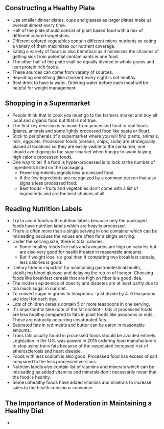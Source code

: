 ## Constructing a Healthy Plate
- Use smaller dinner plates, cups and glasses as larger plates make us overeat almost every time.
- Half of the plate should consist of plant based food with a mix of different colored vegetables.
- Different colored vegetables contain different micro-nutrients so eating a variety of them maximizes our nutrient coverage.
- Eating a variety of foods is also beneficial as it minimizes the chances of getting sick from potential contaminants in one food.
- The other half of the plate shall be equally divided in whole grains and lean protein rich foods.
- These sources can come from variety of sources.
- Repeating something (like chicken) every night is not healthy.
- Best drink to have is water. Drinking water before each meal will be helpful for weight management.

## Shopping in a Supermarket
- People think that to cook you must go to the farmers market and buy all local and organic food but that is not true.
- The first key decision is to move from processed food to real foods (plants, animals and some lightly processed food like pasta or flour).
- Stick to peripherals of a supermarket where you will find plants, animals, milk, eggs etc. Processed foods (cereals, chips, soda) are strategically placed at locations so they are easily visible to the consumer, one should avoid going to the super market when hungry to avoid buying high calorie processed foods.
- One way to tell if a food is hyper-processed is to look at the number of ingredients listed on the packaging.
    - Fewer ingredients signals less processed food.
    - If the few ingredients are recognized by a common person that also signals less processed food.
    - Best foods - fruits and vegetables don't come with a list of ingredients and are the best choices of all.

## Reading Nutrition Labels
- Try to avoid foods with nutrition labels because only the packaged foods have nutrition labels which are heavily processed.
- There is often more than a single serving in one container which can be misleading because the values are often for a single serving.
- Under the serving size, there is total calories.
    - Some healthy foods like nuts and avocados are high on calories but are also very good for health if eaten in reasonable amounts.
    - But if weight loss is a goal then if comparing two breakfast cereals, less calories is good.
- Dietary fiber is important for maintaining gastrointestinal health, stabilizing blood glucose and delaying the return of hunger. Choosing foods like breakfast cereals that are high on fiber is a good idea.
- The modern epidemics of obesity and diabetes are at least partly due to too much sugar in our diet.
- To convert sugar in grams to teaspoons - just divide by 4. 6 teaspoons are ideal for each day.
- Lots of children cereals contain 5 or more teaspoons in one serving.
- It's important to take note of the fat content - fats in processed foods are less healthy compared to fats in plant foods like avocados or nuts. These are naturally occurring unsaturated fats.
- Saturated fats in red meats and butter can be eaten in reasonable amounts.
- Trans fats usually found in processed foods should be avoided entirely. Legislation in the U.S. was passed in 2015 ordering food manufacturers to stop using trans fats because of the associated increased risk of atherosclerosis and heart disease.
- Foods with less sodium is also good. Processed food has excess of salt compared to the less processed versions.
- Nutrition labels also contain list of vitamins and minerals which can be misleading as added vitamins and minerals don't necessarily mean that the food is healthy.
- Some unhealthy foods have added vitamins and minerals to increase sales to the health conscious consumer.

## The Importance of Moderation in Maintaining a Healthy Diet
- 
